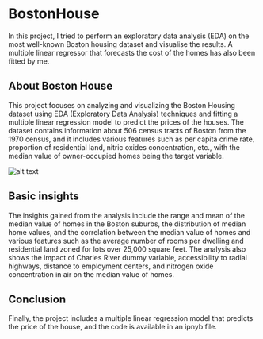 # BostonHouse
In this project, I tried to perform an exploratory data analysis (EDA) on the most well-known Boston housing dataset and visualise the results. A multiple linear regressor that forecasts the cost of the homes has also been fitted by me.

## About Boston House
This project focuses on analyzing and visualizing the Boston Housing dataset using EDA (Exploratory Data Analysis) techniques and fitting a multiple linear regression model to predict the prices of the houses. The dataset contains information about 506 census tracts of Boston from the 1970 census, and it includes various features such as per capita crime rate, proportion of residential land, nitric oxides concentration, etc., with the median value of owner-occupied homes being the target variable.


![alt text](https://habitatbroward.org/wp-content/uploads/2020/03/What-Is-Considered-Affordable-Housing.jpg)



## Basic insights
The insights gained from the analysis include the range and mean of the median value of homes in the Boston suburbs, the distribution of median home values, and the correlation between the median value of homes and various features such as the average number of rooms per dwelling and residential land zoned for lots over 25,000 square feet. The analysis also shows the impact of Charles River dummy variable, accessibility to radial highways, distance to employment centers, and nitrogen oxide concentration in air on the median value of homes.

## Conclusion

Finally, the project includes a multiple linear regression model that predicts the price of the house, and the code is available in an ipnyb file.

